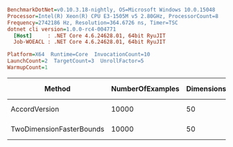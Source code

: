 ``` ini

BenchmarkDotNet=v0.10.3.18-nightly, OS=Microsoft Windows 10.0.15048
Processor=Intel(R) Xeon(R) CPU E3-1505M v5 2.80GHz, ProcessorCount=8
Frequency=2742186 Hz, Resolution=364.6726 ns, Timer=TSC
dotnet cli version=1.0.0-rc4-004771
  [Host]     : .NET Core 4.6.24628.01, 64bit RyuJIT
  Job-WOEACL : .NET Core 4.6.24628.01, 64bit RyuJIT

Platform=X64  Runtime=Core  InvocationCount=10  
LaunchCount=2  TargetCount=3  UnrollFactor=5  
WarmupCount=1  

```
 |                   Method | NumberOfExamples | Dimensions |        Mean |    StdErr |     StdDev | Scaled | Scaled-StdDev | Allocated |
 |------------------------- |----------------- |----------- |------------ |---------- |----------- |------- |-------------- |---------- |
 |            AccordVersion |            10000 |         50 | 232.6942 ms | 5.1982 ms | 12.7328 ms |   1.00 |          0.00 |   9.34 MB |
 | TwoDimensionFasterBounds |            10000 |         50 | 252.1211 ms | 2.8981 ms |  7.0989 ms |   1.09 |          0.06 |  12.69 MB |
